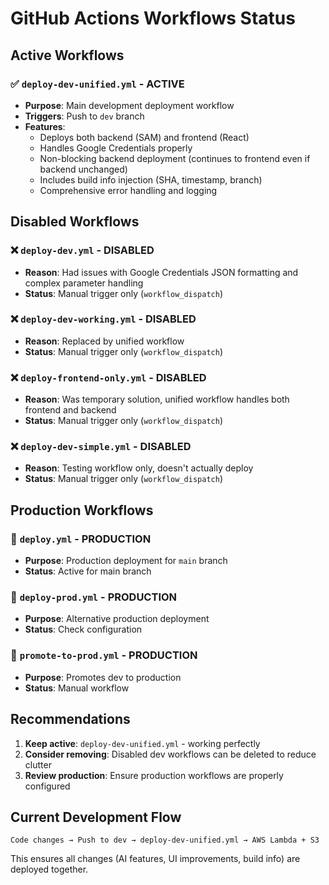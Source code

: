 # GitHub Actions Workflows Status

## Active Workflows

### ✅ `deploy-dev-unified.yml` - **ACTIVE**
- **Purpose**: Main development deployment workflow
- **Triggers**: Push to `dev` branch
- **Features**: 
  - Deploys both backend (SAM) and frontend (React)
  - Handles Google Credentials properly
  - Non-blocking backend deployment (continues to frontend even if backend unchanged)
  - Includes build info injection (SHA, timestamp, branch)
  - Comprehensive error handling and logging

## Disabled Workflows

### ❌ `deploy-dev.yml` - **DISABLED**
- **Reason**: Had issues with Google Credentials JSON formatting and complex parameter handling
- **Status**: Manual trigger only (`workflow_dispatch`)

### ❌ `deploy-dev-working.yml` - **DISABLED** 
- **Reason**: Replaced by unified workflow
- **Status**: Manual trigger only (`workflow_dispatch`)

### ❌ `deploy-frontend-only.yml` - **DISABLED**
- **Reason**: Was temporary solution, unified workflow handles both frontend and backend
- **Status**: Manual trigger only (`workflow_dispatch`)

### ❌ `deploy-dev-simple.yml` - **DISABLED**
- **Reason**: Testing workflow only, doesn't actually deploy
- **Status**: Manual trigger only (`workflow_dispatch`)

## Production Workflows

### 🚀 `deploy.yml` - **PRODUCTION**
- **Purpose**: Production deployment for `main` branch
- **Status**: Active for main branch

### 🚀 `deploy-prod.yml` - **PRODUCTION** 
- **Purpose**: Alternative production deployment
- **Status**: Check configuration

### 🚀 `promote-to-prod.yml` - **PRODUCTION**
- **Purpose**: Promotes dev to production
- **Status**: Manual workflow

## Recommendations

1. **Keep active**: `deploy-dev-unified.yml` - working perfectly
2. **Consider removing**: Disabled dev workflows can be deleted to reduce clutter
3. **Review production**: Ensure production workflows are properly configured

## Current Development Flow

```
Code changes → Push to dev → deploy-dev-unified.yml → AWS Lambda + S3
```

This ensures all changes (AI features, UI improvements, build info) are deployed together.